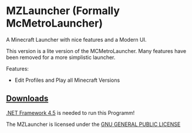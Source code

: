 MZLauncher   (Formally McMetroLauncher)
=====================
A Minecraft Launcher with nice features and a Modern UI.

This version is a lite version of the MCMetroLauncher. Many features have been removed for a more simplistic launcher.


Features:
- Edit Profiles and Play all Minecraft Versions


[Downloads](http://)
----------
[.NET Framework 4.5](http://www.microsoft.com/de-de/download/details.aspx?id=30653) is needed to run this Programm!



The MZLauncher is licensed under the [GNU GENERAL PUBLIC LICENSE](LICENSE)
